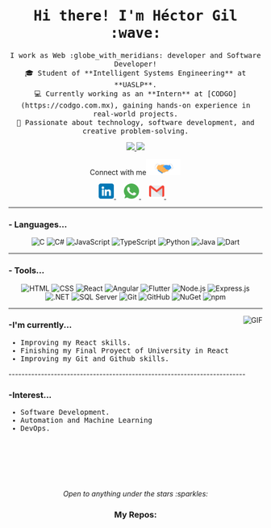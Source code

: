<h1 align="center">
  <samp>
     Hi there! I'm Héctor Gil :wave:
  </samp>
</h1>

<p align="center">
  <samp>
    I work as Web :globe_with_meridians: developer and Software Developer!<br>
    🎓 Student of **Intelligent Systems Engineering** at **UASLP**.  <br>
    💻 Currently working as an **Intern** at [CODGO](https://codgo.com.mx), gaining hands-on experience in real-world projects.  <br>
    🚀 Passionate about technology, software development, and creative problem-solving. <br>
  </samp>
</p>



<p align="center">
  <a href="https://github.com/anuraghazra/github-readme-stats">
    <img src="https://github-readme-stats.vercel.app/api?username=HctrGZ&show_icons=true&title_color=fff&icon_color=79ff97&text_color=9f9f9f&bg_color=151515" />
  </a>
  
  <a href="https://github.com/anuraghazra/github-readme-stats">
    <img src="https://github-readme-stats.vercel.app/api/top-langs/?username=HctrGZ&theme=radical" />
  </a>
</p>

<p align="center"> 
  Connect with me<img src="https://github.com/SatYu26/SatYu26/blob/master/Assets/Handshake.gif" height="32px">
</p>

<p align="center">
  <a href="https://www.linkedin.com/in/héctor-gil-95653a328">
    <img src="https://github.com/HctrGZ/HctrGZ/blob/main/icons/linkedin.png" width="30px" alt="LinkedIn">
  </a> &nbsp; &nbsp;
  <a href="https://api.whatsapp.com/send?phone=524444519544">
    <img src="https://github.com/HctrGZ/HctrGZ/blob/main/icons/whatsapp.png" width="30px" alt="WhatsApp">
  </a> &nbsp; &nbsp;
  <a href="mailto:hectorgil2003.hg@gmail.com">
    <img src="https://github.com/HctrGZ/HctrGZ/blob/main/icons/gmail.png" width="30px" alt="Gmail">
  </a> &nbsp; &nbsp;
</p>

---

### - Languages...

<p align="center">


<img alt="C" src="https://img.shields.io/badge/C-%2300599C.svg?&style=for-the-badge&logo=c&logoColor=white"/>
<img alt="C#" src="https://img.shields.io/badge/C%23-%238A2BE2.svg?&style=for-the-badge&logo=c-sharp&logoColor=white"/>
<img alt="JavaScript" src="https://img.shields.io/badge/JavaScript-%23F7DF1E.svg?&style=for-the-badge&logo=javascript&logoColor=black"/>
<img alt="TypeScript" src="https://img.shields.io/badge/TypeScript-%23007ACC.svg?&style=for-the-badge&logo=typescript&logoColor=white"/>
<img alt="Python" src="https://img.shields.io/badge/Python-%2314354C.svg?&style=for-the-badge&logo=python&logoColor=white"/>
<img alt="Java" src="https://img.shields.io/badge/Java-%23ED8B00.svg?&style=for-the-badge&logo=openjdk&logoColor=white"/>
<img alt="Dart" src="https://img.shields.io/badge/Dart-%230175C2.svg?&style=for-the-badge&logo=dart&logoColor=white"/>


---

</p>

### - Tools...

<p align="center">

<img alt="HTML" src="https://img.shields.io/badge/HTML5-%23E34F26.svg?&style=for-the-badge&logo=html5&logoColor=white"/>
<img alt="CSS" src="https://img.shields.io/badge/CSS-%231572B6.svg?&style=for-the-badge&logo=css&logoColor=white"/>
<img alt="React" src="https://img.shields.io/badge/React-%2320232a.svg?&style=for-the-badge&logo=react&logoColor=%2361DAFB"/>
<img alt="Angular" src="https://img.shields.io/badge/Angular-%23DD0031.svg?&style=for-the-badge&logo=angular&logoColor=white"/>
<img alt="Flutter" src="https://img.shields.io/badge/Flutter-%2302569B.svg?&style=for-the-badge&logo=flutter&logoColor=white"/>
<img alt="Node.js" src="https://img.shields.io/badge/Node.js-%23339933.svg?&style=for-the-badge&logo=node.js&logoColor=white"/>
<img alt="Express.js" src="https://img.shields.io/badge/Express.js-%23404d59.svg?&style=for-the-badge&logo=express&logoColor=white"/>
<img alt=".NET" src="https://img.shields.io/badge/.NET-%231178B9.svg?&style=for-the-badge&logo=.net&logoColor=white"/>
<img alt="SQL Server" src="https://img.shields.io/badge/SQL%20Server-%238C0000.svg?&style=for-the-badge&logo=SQL&logoColor=white"/>
<img alt="Git" src="https://img.shields.io/badge/Git-%23F05032.svg?&style=for-the-badge&logo=git&logoColor=white"/>
<img alt="GitHub" src="https://img.shields.io/badge/GitHub-%23181717.svg?&style=for-the-badge&logo=github&logoColor=white"/>
<img alt="NuGet" src="https://img.shields.io/badge/NuGet-%230A0A0A.svg?&style=for-the-badge&logo=nuget&logoColor=white"/>
<img alt="npm" src="https://img.shields.io/badge/npm-%23CB3837.svg?&style=for-the-badge&logo=npm&logoColor=white"/>

---

</p>

<img align="right" alt="GIF" src="https://i.pinimg.com/originals/e4/26/70/e426702edf874b181aced1e2fa5c6cde.gif" />

### -I'm currently...

<samp>

- Improving my React skills.
- Finishing my Final Proyect of University in React
- Improving my Git and Github skills.
</samp>
-------------------------------------------------------------------------

### -Interest...
<samp>

- Software Development.
- Automation and Machine Learning
- DevOps.
</samp>

</details>
<br><br><br><br><br>

<p align="center">
  <i> Open to anything under the stars :sparkles: </i>
</p>

<h3 align="center">My Repos: </h3>

